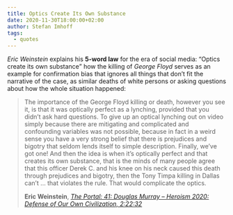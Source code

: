 ```yaml
---
title: Optics Create Its Own Substance
date: 2020-11-30T18:00:00+02:00
author: Stefan Imhoff
tags:
  - quotes
---
```


_Eric Weinstein_ explains his **5-word law** for the era of social media: <q>Optics create its own substance</q> how the killing of _George Floyd_ serves as an example for confirmation bias that ignores all things that don’t fit the narrative of the case, as similar deaths of white persons or asking questions about how the whole situation happened:

> The importance of the George Floyd killing or death, however you see it, is that it was optically perfect as a lynching, provided that you didn’t ask hard questions. To give up an optical lynching out on video simply because there are mitigating and complicated and confounding variables was not possible, because in fact in a weird sense you have a very strong belief that there is prejudices and bigotry that seldom lends itself to simple description. Finally, we’ve got one! And then the idea is when it’s optically perfect and that creates its own substance, that is the minds of many people agree that this officer Derek C. and his knee on his neck caused this death through prejudices and bigotry, then the Tony Timpa killing in Dallas can’t … that violates the rule. That would complicate the optics.
>
> **Eric Weinstein**, _[The Portal: 41: Douglas Murray – Heroism 2020: Defense of Our Own Civilization, 2:22:32](https://podcasts.apple.com/de/podcast/the-portal/id1469999563?i=1000495880717)_
